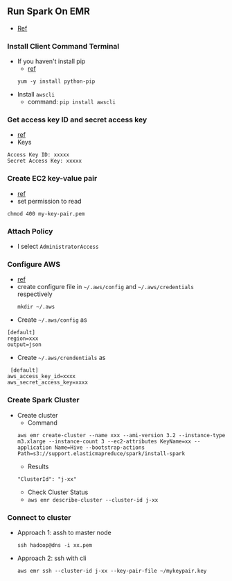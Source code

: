## Run Spark On EMR

- [Ref](http://aws.amazon.com/articles/4926593393724923)

### Install Client Command Terminal
- If you haven't install pip
  - [ref](http://www.cyberciti.biz/faq/debian-ubuntu-centos-rhel-linux-install-pipclient/)
  ```
  yum -y install python-pip
  ```
- Install `awscli`
  - command: `pip install awscli`
  
### Get access key ID and secret access key
- [ref](http://docs.aws.amazon.com/cli/latest/userguide/cli-chap-getting-set-up.html#cli-signup)
- Keys
```
Access Key ID: xxxxx
Secret Access Key: xxxxx
```

### Create EC2 key-value pair
- [ref](http://docs.aws.amazon.com/AWSEC2/latest/UserGuide/ec2-key-pairs.html#having-ec2-create-your-key-pair)
- set permission to read
```
chmod 400 my-key-pair.pem
```

### Attach Policy
- I select  `AdministratorAccess`

### Configure AWS
- [ref](http://docs.aws.amazon.com/cli/latest/userguide/cli-chap-getting-started.html)
- create configure file in `~/.aws/config` and `~/.aws/credentials` respectively
  ```
  mkdir ~/.aws
  ```
- Create `~/.aws/config` as
```
[default]
region=xxx
output=json
```
- Create `~/.aws/crendentials` as
```
 [default]
aws_access_key_id=xxxx
aws_secret_access_key=xxxx
```

### Create Spark Cluster
- Create cluster
  - Command
   ```
  aws emr create-cluster --name xxx --ami-version 3.2 --instance-type m3.xlarge --instance-count 3 --ec2-attributes KeyName=xx --application Name=Hive --bootstrap-actions Path=s3://support.elasticmapreduce/spark/install-spark
  ```
  - Results
  ```
  "ClusterId": "j-xx"
  ```
  - Check Cluster Status
  - `aws emr describe-cluster --cluster-id j-xx`
  
### Connect to cluster
- Approach 1: assh to master node
  ```
  ssh hadoop@dns -i xx.pem 
  ```
- Approach 2: ssh with cli
  ```
  aws emr ssh --cluster-id j-xx --key-pair-file ~/mykeypair.key
  ```
